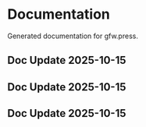 # Documentation

Generated documentation for gfw.press.

## Doc Update 2025-10-15

## Doc Update 2025-10-15

## Doc Update 2025-10-15

